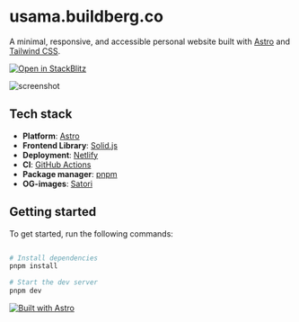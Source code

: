 # usama.buildberg.co

A minimal, responsive, and accessible personal website built with [Astro](https://astro.build/) and [Tailwind CSS](https://tailwindcss.com/).

[![Open in StackBlitz](https://developer.stackblitz.com/img/open_in_stackblitz.svg)](https://stackblitz.com/github/kevinzunigacuellar/kevinzunigacuellar.com?title=Personal%20website)

![screenshot](https://user-images.githubusercontent.com/46791833/207947058-9d7c08bf-0ad1-4eb8-a9f8-8105ca0a4814.png)

## Tech stack

- **Platform**: [Astro](https://github.com/withastro/astro)
- **Frontend Library**: [Solid.js](https://github.com/solidjs/solid)
- **Deployment**: [Netlify](https://www.netlify.com/)
- **CI**: [GitHub Actions](https://github.com/features/actions)
- **Package manager**: [pnpm](https://pnpm.io/)
- **OG-images**: [Satori](https://github.com/vercel/satori)

## Getting started

To get started, run the following commands:

```bash

# Install dependencies
pnpm install

# Start the dev server
pnpm dev

```

[![Built with Astro](https://astro.badg.es/v2/built-with-astro/medium.svg)](https://astro.build)
